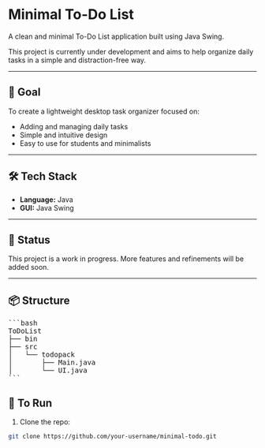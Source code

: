 # Minimal To-Do List

A clean and minimal To-Do List application built using Java Swing.

This project is currently under development and aims to help organize daily tasks in a simple and distraction-free way.

---

## 🎯 Goal

To create a lightweight desktop task organizer focused on:

- Adding and managing daily tasks
- Simple and intuitive design
- Easy to use for students and minimalists

---

## 🛠️ Tech Stack

- **Language:** Java  
- **GUI:** Java Swing  

---

## 🚧 Status

This project is a work in progress. More features and refinements will be added soon.

---

## 📦 Structure

<pre>
```bash
ToDoList
├── bin
├── src
│   └── todopack
│       ├── Main.java
│       └── UI.java
```
</pre>

## 🚀 To Run

1. Clone the repo:
```bash
git clone https://github.com/your-username/minimal-todo.git
